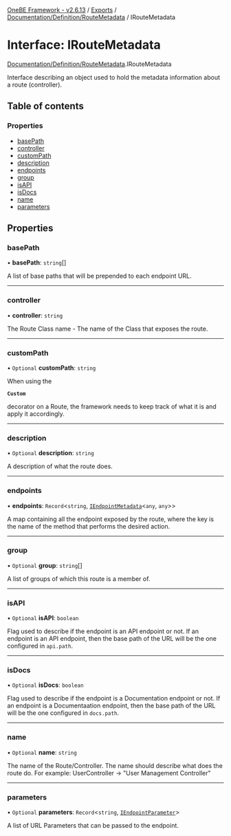 [OneBE Framework - v2.6.13](../README.md) / [Exports](../modules.md) / [Documentation/Definition/RouteMetadata](../modules/Documentation_Definition_RouteMetadata.md) / IRouteMetadata

# Interface: IRouteMetadata

[Documentation/Definition/RouteMetadata](../modules/Documentation_Definition_RouteMetadata.md).IRouteMetadata

Interface describing an object used to hold the metadata information
about a route (controller).

## Table of contents

### Properties

- [basePath](Documentation_Definition_RouteMetadata.IRouteMetadata.md#basepath)
- [controller](Documentation_Definition_RouteMetadata.IRouteMetadata.md#controller)
- [customPath](Documentation_Definition_RouteMetadata.IRouteMetadata.md#custompath)
- [description](Documentation_Definition_RouteMetadata.IRouteMetadata.md#description)
- [endpoints](Documentation_Definition_RouteMetadata.IRouteMetadata.md#endpoints)
- [group](Documentation_Definition_RouteMetadata.IRouteMetadata.md#group)
- [isAPI](Documentation_Definition_RouteMetadata.IRouteMetadata.md#isapi)
- [isDocs](Documentation_Definition_RouteMetadata.IRouteMetadata.md#isdocs)
- [name](Documentation_Definition_RouteMetadata.IRouteMetadata.md#name)
- [parameters](Documentation_Definition_RouteMetadata.IRouteMetadata.md#parameters)

## Properties

### basePath

• **basePath**: `string`[]

A list of base paths that will be prepended to each endpoint URL.

___

### controller

• **controller**: `string`

The Route Class name - The name of the Class that exposes the route.

___

### customPath

• `Optional` **customPath**: `string`

When using the

**`Custom`**

decorator on a Route, the framework needs to keep
track of what it is and apply it accordingly.

___

### description

• `Optional` **description**: `string`

A description of what the route does.

___

### endpoints

• **endpoints**: `Record`<`string`, [`IEndpointMetadata`](Documentation_Definition_RouteMetadata.IEndpointMetadata.md)<`any`, `any`\>\>

A map containing all the endpoint exposed by the route, where the key is
the name of the method that performs the desired action.

___

### group

• `Optional` **group**: `string`[]

A list of groups of which this route is a member of.

___

### isAPI

• `Optional` **isAPI**: `boolean`

Flag used to describe if the endpoint is an API endpoint or not.
If an endpoint is an API endpoint, then the base path of the URL
will be the one configured in `api.path`.

___

### isDocs

• `Optional` **isDocs**: `boolean`

Flag used to describe if the endpoint is a Documentation endpoint or not.
If an endpoint is a Documentaation endpoint, then the base path of the URL
will be the one configured in `docs.path`.

___

### name

• `Optional` **name**: `string`

The name of the Route/Controller. The name should describe what does
the route do. For example: UserController -> "User Management Controller"

___

### parameters

• `Optional` **parameters**: `Record`<`string`, [`IEndpointParameter`](Documentation_Definition_RouteMetadata.IEndpointParameter.md)\>

A list of URL Parameters that can be passed to the endpoint.
